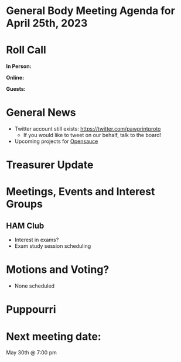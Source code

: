 # General Body Meeting Agenda for April 25th, 2023
# Roll Call
**In Person:**

**Online:** 

**Guests:** 

# General News
  - Twitter account still exists: https://twitter.com/pawprintproto
    - If you would like to tweet on our behalf, talk to the board!
  - Upcoming projects for [Opensauce](https://opensauce.live) 
  
# Treasurer Update
# Meetings, Events and Interest Groups
## HAM Club
  - Interest in exams?
  - Exam study session scheduling
# Motions and Voting?
  - None scheduled
# Puppourri



# Next meeting date:
May 30th @ 7:00 pm
